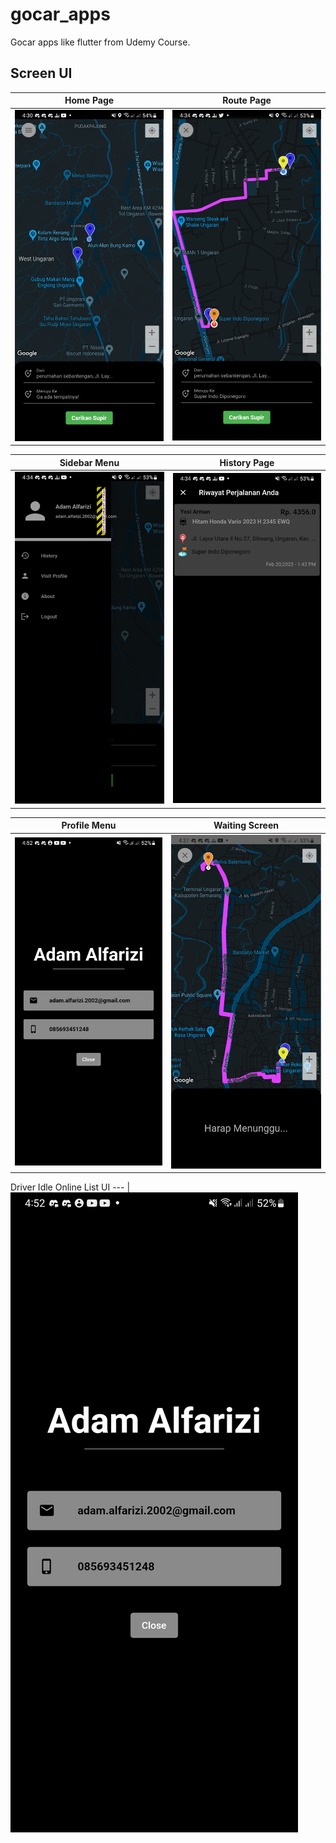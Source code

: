 # gocar_apps

Gocar apps like flutter from Udemy Course.

## Screen UI

Home Page | Route Page
--- | --- 
![](https://github.com/admalfrizi/gocar_apps_like_flutter/blob/master/screenshots/Screenshot_20230401_163010.jpg) | ![](https://github.com/admalfrizi/gocar_apps_like_flutter/blob/master/screenshots/Screenshot_20230401_163407.jpg) 

Sidebar Menu | History Page
--- | --- 
![](https://github.com/admalfrizi/gocar_apps_like_flutter/blob/master/screenshots/Screenshot_20230401_163433.jpg) | ![](https://github.com/admalfrizi/gocar_apps_like_flutter/blob/master/screenshots/Screenshot_20230401_163438.jpg) 

Profile Menu | Waiting Screen
--- | --- 
![](https://github.com/admalfrizi/gocar_apps_like_flutter/blob/master/screenshots/Screenshot_20230401_165222.jpg) | ![](https://github.com/admalfrizi/gocar_apps_like_flutter/blob/master/screenshots/Screenshot_20230401_163744.jpg) 

Driver Idle Online List UI
--- |
![](https://github.com/admalfrizi/gocar_apps_like_flutter/blob/master/screenshots/Screenshot_20230401_165222.jpg)

